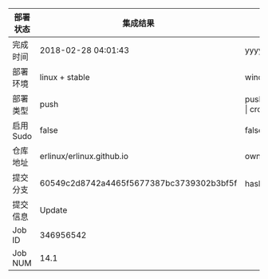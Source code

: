 部署状态 | 集成结果 | 参考值
---|---|---
完成时间 | 2018-02-28 04:01:43 | yyyy-mm-dd hh:mm:ss
部署环境 | linux + stable | window \| linux + stable
部署类型 | push | push \| pull_request \| api \| cron
启用Sudo | false | false \| true
仓库地址 | erlinux/erlinux.github.io | owner_name/repo_name
提交分支 | 60549c2d8742a4465f5677387bc3739302b3bf5f | hash 16位
提交信息 | Update |
Job ID   | 346956542 |
Job NUM  | 14.1 |
